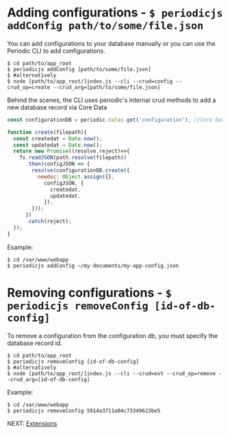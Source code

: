 # Adding configurations - `$ periodicjs addConfig path/to/some/file.json` 

You can add configurations to your database manually or you can use the Periodic CLI to add configurations.

```console
$ cd path/to/app_root
$ periodicjs addConfig [path/to/some/file.json]
$ #alternatively 
$ node [path/to/app_root/]index.js --cli --crud=config --crud_op=create --crud_arg=[path/to/some/file.json] 
```

Behind the scenes, the CLI uses periodic's internal crud methods to add a new database record via Core Data
```javascript
const configurationDB = periodic.datas.get('configuration'); //Core Data DB

function create(filepath){
  const createdat = Date.now();
  const updatedat = Date.now();
  return new Promise((resolve,reject)=>{
    fs.readJSON(path.resolve(filepath))
      .then(configJSON => {
        resolve(configurationDB.create({
          newdoc: Object.assign({},
            configJSON, {
              createdat,
              updatedat,
            }),
        }));
      })
      .catch(reject);
  });
}
```

Example:
```console
$ cd /var/www/webapp
$ periodicjs addConfig ~/my-documents/my-app-config.json
```

# Removing configurations - `$ periodicjs removeConfig [id-of-db-config]` 

To remove a configuration from the configuration db, you must specify the database record id.

```console
$ cd path/to/app_root
$ periodicjs removeConfig [id-of-db-config]
$ #alternatively 
$ node [path/to/app_root/]index.js --cli --crud=ext --crud_op=remove --crud_arg=[id-of-db-config] 
```

Example:
```console
$ cd /var/www/webapp
$ periodicjs removeConfig 5914a3711a04c73349623be5
```

NEXT: [ Extensions ](https://github.com/repetere/periodicjs/blob/master/doc/extensions/01-overview.md) 